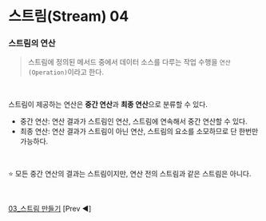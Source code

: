 # 스트림(Stream) 04

### 스트림의 연산

> 스트림에 정의된 메서드 중에서 데이터 소스를 다루는 작업 수행을 `연산(Operation)`이라고 한다.

<br>

스트림이 제공하는 연산은 **중간 연산**과 **최종 연산**으로 분류할 수 있다.

- 중간 연산: 연산 결과가 스트림인 연산, 스트림에 연속해서 중간 연산할 수 있다.
- 최종 연산: 연산 결과가 스트림이 아닌 연산, 스트림의 요소를 소모하므로 단 한번만 가능하다.

<br>

⭐️ 모든 중간 연산의 결과는 스트림이지만, 연산 전의 스트림과 같은 스트림은 아니다.

<br>

[03_스트림 만들기](Stream02.md) [Prev ◀︎]